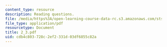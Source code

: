 ```yaml
---
content_type: resource
description: Reading questions.
file: /media/https%3A/open-learning-course-data-rc.s3.amazonaws.com/sts-038-energy-and-environment-in-american-history-1705-2005-fall-2006/cdb4c803728c2ef2331d03df6855c82a_2_3.pdf
file_type: application/pdf
resourcetype: Document
title: 2_3.pdf
uid: cdb4c803-728c-2ef2-331d-03df6855c82a
---
```

